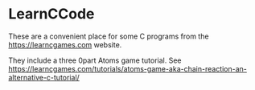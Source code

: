 # LearnCCode

These are a convenient place for some C programs from the https://learncgames.com website.

They include a three 0part Atoms game tutorial. See https://learncgames.com/tutorials/atoms-game-aka-chain-reaction-an-alternative-c-tutorial/

